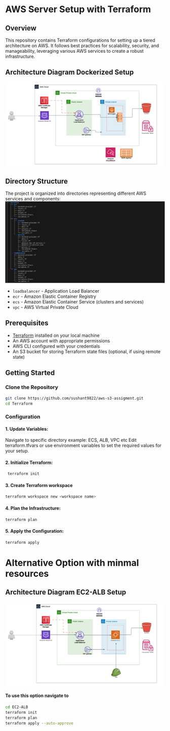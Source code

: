# AWS Server Setup with Terraform

## Overview

This repository contains Terraform configurations for setting up a tiered architecture on AWS. It follows best practices for scalability, security, and manageability, leveraging various AWS services to create a robust infrastructure.

## Architecture Diagram Dockerized Setup

![Architecture Diagram](https://github.com/sushant9822/aws-s3-assigment/blob/main/Terraform/s3-project.png)

## Directory Structure

The project is organized into directories representing different AWS services and components:
![Directory Structure](https://github.com/sushant9822/aws-s3-assigment/blob/main/screenshots/terraform-structure.png)
- `loadbalancer` - Application Load Balancer
- `ecr` - Amazon Elastic Container Registry
- `ecs` - Amazon Elastic Container Service (clusters and services)
- `vpc` - AWS Virtual Private Cloud
## Prerequisites

- [Terraform](https://www.terraform.io/downloads.html) installed on your local machine
- An AWS account with appropriate permissions
- AWS CLI configured with your credentials
- An S3 bucket for storing Terraform state files (optional, if using remote state)

## Getting Started

### Clone the Repository

```bash
git clone https://github.com/sushant9822/aws-s3-assigment.git
cd Terraform 
```
### Configuration
#### 1. Update Variables:
   
   Navigate to specific directory example: ECS, ALB, VPC etc
   Edit terraform.tfvars or use environment variables to set the required values for your setup.
   
#### 2. Initialize Terraform:
   ```bash
    terraform init
   ```
#### 3. Create Terraform workspace
   ```bash
   terraform workspace new <workspace name>
   ```
#### 4. Plan the Infrastructure:
   ```bash
   terraform plan
   ```
#### 5. Apply the Configuration:
   ```bash
   terraform apply
   ```

# Alternative Option with minmal resources
## Architecture Diagram EC2-ALB Setup

![Architecture Diagram](https://github.com/sushant9822/aws-s3-assigment/blob/main/Terraform/ec2-arch.png)

#### To use this option navigate to
```bash
cd EC2-ALB 
terraform init
terraform plan 
terraform apply --auto-approve
```